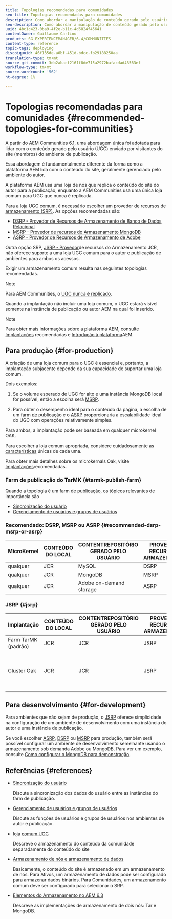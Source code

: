 ```yaml
---
title: Topologias recomendadas para comunidades
seo-title: Topologias recomendadas para comunidades
description: Como abordar a manipulação de conteúdo gerado pelo usuário (UGC)
seo-description: Como abordar a manipulação de conteúdo gerado pelo usuário (UGC)
uuid: 4bc1c423-0ba9-4f2e-b11c-4d6824f45641
contentOwner: Guillaume Carlino
products: SG_EXPERIENCEMANAGER/6.4/COMMUNITIES
content-type: reference
topic-tags: deploying
discoiquuid: 46f135de-a0bf-451d-bdcc-fb29188250aa
translation-type: tm+mt
source-git-commit: 3db2abacf2161f8de715a2972bafacdad43563ef
workflow-type: tm+mt
source-wordcount: '562'
ht-degree: 1%

---
```



# Topologias recomendadas para comunidades {#recommended-topologies-for-communities}

A partir do AEM Communities 6.1, uma abordagem única foi adotada para lidar com o conteúdo gerado pelo usuário (UGC) enviado por visitantes do site (membros) do ambiente de publicação.

Essa abordagem é fundamentalmente diferente da forma como a plataforma AEM lida com o conteúdo do site, geralmente gerenciado pelo ambiente do autor.

A plataforma AEM usa uma loja de nós que replica o conteúdo do site do autor para a publicação, enquanto a AEM Communities usa uma única loja comum para UGC que nunca é replicada.

Para a loja UGC comum, é necessário escolher um provedor de recursos de [armazenamento (SRP)](working-with-srp.md). As opções recomendadas são:

* [DSRP - Provedor de Recursos de Armazenamento de Banco de Dados Relacional](dsrp.md)
* [MSRP - Provedor de recursos do Armazenamento MongoDB](msrp.md)
* [ASRP - Provedor de Recursos de Armazenamento de Adobe](asrp.md)

Outra opção SRP, [JSRP - Provedor](jsrp.md)de recursos do Armazenamento JCR, não oferece suporte a uma loja UGC comum para o autor e publicação de ambientes para ambos os acessos.

Exigir um armazenamento comum resulta nas seguintes topologias recomendadas.

>[!NOTE]
>
>Para AEM Communities, o [UGC nunca é replicado](working-with-srp.md#ugc-never-replicated).
>
>Quando a implantação não incluir uma loja [](working-with-srp.md)comum, o UGC estará visível somente na instância de publicação ou autor AEM na qual foi inserido.

>[!NOTE]
>
>Para obter mais informações sobre a plataforma AEM, consulte [Implantações](../../help/sites-deploying/recommended-deploys.md) recomendadas e [Introdução à plataforma](../../help/sites-deploying/data-store-config.md)AEM.

## Para produção {#for-production}

A criação de uma loja comum para o UGC é essencial e, portanto, a implantação subjacente depende da sua capacidade de suportar uma loja comum.

Dois exemplos:

1) Se o volume esperado de UGC for alto e uma instância MongoDB local for possível, então a escolha será [MSRP](msrp.md).

2) Para obter o desempenho ideal para o conteúdo da página, a escolha de um farm [de](../../help/sites-deploying/recommended-deploys.md#tarmk-farm) publicação e o [ASRP](asrp.md) proporcionaria a escalabilidade ideal do UGC com operações relativamente simples.

Para ambos, a implantação pode ser baseada em qualquer microkernel OAK.

Para escolher a loja comum apropriada, considere cuidadosamente as [características](working-with-srp.md#characteristics-of-srp-options) únicas de cada uma.

Para obter mais detalhes sobre os microkernals Oak, visite [Implantações](../../help/sites-deploying/recommended-deploys.md)recomendadas.

### Farm de publicação do TarMK {#tarmk-publish-farm}

Quando a topologia é um farm de publicação, os tópicos relevantes de importância são

* [Sincronização do usuário](sync.md)
* [Gerenciamento de usuários e grupos de usuários](users.md)

### Recomendado: DSRP, MSRP ou ASRP {#recommended-dsrp-msrp-or-asrp}

| MicroKernel | CONTEÚDO DO LOCAL | CONTENTREPOSITÓRIO GERADO PELO USUÁRIO | PROVEDOR DE RECURSOS DO ARMAZENAMENTO | LOJA COMUM |
|-------------|------------------------|----------------------------------|---------------------------|---------------|
| qualquer | JCR | MySQL | DSRP | Sim |
| qualquer | JCR | MongoDB | MSRP | Sim |
| qualquer | JCR | Adobe on-demand storage | ASRP | Sim |

### JSRP {#jsrp}


| Implantação | CONTEÚDO DO LOCAL | CONTENTREPOSITÓRIO GERADO PELO USUÁRIO | PROVEDOR DE RECURSOS DO ARMAZENAMENTO | LOJA COMUM |
|----------------------|------------------------|----------------------------------|---------------------------|---------------------------------|
| Farm TarMK (padrão) | JCR | JCR | JSRP | Não |
| Cluster Oak | JCR | JCR | JSRP | Sim somente para ambiente de publicação |

## Para desenvolvimento {#for-development}

Para ambientes que não sejam de produção, o [JSRP](jsrp.md) oferece simplicidade na configuração de um ambiente de desenvolvimento com uma instância do autor e uma instância de publicação.

Se você escolher [ASRP](asrp.md), [DSRP](dsrp.md) ou [MSRP](msrp.md) para produção, também será possível configurar um ambiente de desenvolvimento semelhante usando o armazenamento sob demanda Adobe ou MongoDB. Para ver um exemplo, consulte [Como configurar o MongoDB para demonstração](demo-mongo.md).

## Referências {#references}

* [Sincronização do usuário](sync.md)

   Discute a sincronização dos dados do usuário entre as instâncias do farm de publicação.

* [Gerenciamento de usuários e grupos de usuários](users.md)

   Discute as funções de usuários e grupos de usuários nos ambientes de autor e publicação.

* loja [comum UGC](working-with-srp.md)

   Descreve o armazenamento do conteúdo da comunidade separadamente do conteúdo do site

* [Armazenamento de nós e armazenamento de dados](../../help/sites-deploying/data-store-config.md)

   Basicamente, o conteúdo do site é armazenado em um armazenamento de nós. Para Ativos, um armazenamento de dados pode ser configurado para armazenar dados binários. Para Comunidades, um armazenamento comum deve ser configurado para selecionar o SRP.

* [Elementos do Armazenamento no AEM 6.3](../../help/sites-deploying/storage-elements-in-aem-6.md)

   Descreve as implementações de armazenamento de dois nós: Tar e MongoDB.
